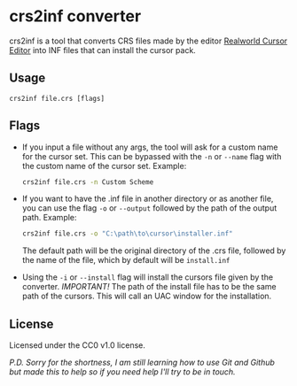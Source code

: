 # crs2inf converter
crs2inf is a tool that converts CRS files made by the editor [Realworld Cursor Editor] into INF files that can install the cursor pack.
## Usage
```batch
crs2inf file.crs [flags]
```
## Flags
- If you input a file without any args, the tool will ask for a custom name for the cursor set. This can be bypassed with the `-n` or `--name` flag with the custom name of the cursor set. Example:
    ```sh
    crs2inf file.crs -n Custom Scheme
    ```
- If you want to have the .inf file in another directory or as another file, you can use the flag `-o` or `--output` followed by the path of the output path. Example:
    ```sh
    crs2inf file.crs -o "C:\path\to\cursor\installer.inf"
    ```
    The default path will be the original directory of the .crs file, followed by the name of the file, which by default will be `install.inf`
    
- Using the `-i` or `--install` flag will install the cursors file given by the converter. _IMPORTANT!_ The path of the install file has to be the same path of the cursors. This will call an UAC window for the installation.

## License
Licensed under the CC0 v1.0 license.

[Realworld Cursor Editor]: <https://www.rw-designer.com/cursor-maker>

_P.D. Sorry for the shortness, I am still learning how to use Git and Github but made this to help so if you need help I'll try to be in touch._
